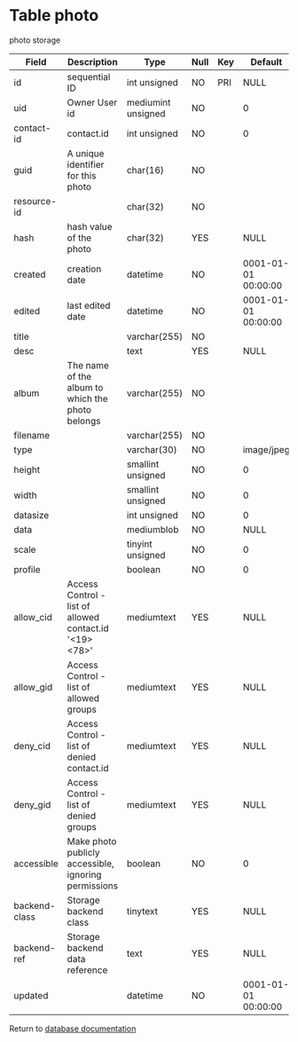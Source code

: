 Table photo
===========
photo storage

| Field | Description | Type | Null | Key | Default | Extra |
| ----- | ----------- | ---- | ---- | --- | ------- | ----- |
| id | sequential ID | int unsigned | NO | PRI | NULL | auto_increment |    
| uid | Owner User id | mediumint unsigned | NO |  | 0 |  |    
| contact-id | contact.id | int unsigned | NO |  | 0 |  |    
| guid | A unique identifier for this photo | char(16) | NO |  |  |  |    
| resource-id |  | char(32) | NO |  |  |  |    
| hash | hash value of the photo | char(32) | YES |  | NULL |  |    
| created | creation date | datetime | NO |  | 0001-01-01 00:00:00 |  |    
| edited | last edited date | datetime | NO |  | 0001-01-01 00:00:00 |  |    
| title |  | varchar(255) | NO |  |  |  |    
| desc |  | text | YES |  | NULL |  |    
| album | The name of the album to which the photo belongs | varchar(255) | NO |  |  |  |    
| filename |  | varchar(255) | NO |  |  |  |    
| type |  | varchar(30) | NO |  | image/jpeg |  |    
| height |  | smallint unsigned | NO |  | 0 |  |    
| width |  | smallint unsigned | NO |  | 0 |  |    
| datasize |  | int unsigned | NO |  | 0 |  |    
| data |  | mediumblob | NO |  | NULL |  |    
| scale |  | tinyint unsigned | NO |  | 0 |  |    
| profile |  | boolean | NO |  | 0 |  |    
| allow_cid | Access Control - list of allowed contact.id &#039;&lt;19&gt;&lt;78&gt;&#039; | mediumtext | YES |  | NULL |  |    
| allow_gid | Access Control - list of allowed groups | mediumtext | YES |  | NULL |  |    
| deny_cid | Access Control - list of denied contact.id | mediumtext | YES |  | NULL |  |    
| deny_gid | Access Control - list of denied groups | mediumtext | YES |  | NULL |  |    
| accessible | Make photo publicly accessible, ignoring permissions | boolean | NO |  | 0 |  |    
| backend-class | Storage backend class | tinytext | YES |  | NULL |  |    
| backend-ref | Storage backend data reference | text | YES |  | NULL |  |    
| updated |  | datetime | NO |  | 0001-01-01 00:00:00 |  |    

Return to [database documentation](help/database)
